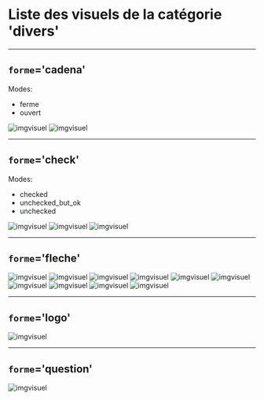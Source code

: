 
# Liste des visuels de la catégorie 'divers'

---
## `forme`='cadena'

Modes:

* ferme
* ouvert

![imgvisuel](https://svn.abls-habitat.fr/repo/Watchdog/prod/Watchdogd/IHM/img/cadena_ferme.png)
![imgvisuel](https://svn.abls-habitat.fr/repo/Watchdog/prod/Watchdogd/IHM/img/cadena_ouvert.png)

---
## `forme`='check'

Modes:

* checked
* unchecked_but_ok
* unchecked

![imgvisuel](https://svn.abls-habitat.fr/repo/Watchdog/prod/Watchdogd/IHM/img/check_checked.png)
![imgvisuel](https://svn.abls-habitat.fr/repo/Watchdog/prod/Watchdogd/IHM/img/check_unchecked_but_ok.png)
![imgvisuel](https://svn.abls-habitat.fr/repo/Watchdog/prod/Watchdogd/IHM/img/check_unchecked.png)

---
## `forme`='fleche'

![imgvisuel](https://svn.abls-habitat.fr/repo/Watchdog/prod/Watchdogd/IHM/img/fleche_white.png)
![imgvisuel](https://svn.abls-habitat.fr/repo/Watchdog/prod/Watchdogd/IHM/img/fleche_lightblue.png)
![imgvisuel](https://svn.abls-habitat.fr/repo/Watchdog/prod/Watchdogd/IHM/img/fleche_blue.png)
![imgvisuel](https://svn.abls-habitat.fr/repo/Watchdog/prod/Watchdogd/IHM/img/fleche_darkgreen.png)
![imgvisuel](https://svn.abls-habitat.fr/repo/Watchdog/prod/Watchdogd/IHM/img/fleche_gray.png)
![imgvisuel](https://svn.abls-habitat.fr/repo/Watchdog/prod/Watchdogd/IHM/img/fleche_green.png)
![imgvisuel](https://svn.abls-habitat.fr/repo/Watchdog/prod/Watchdogd/IHM/img/fleche_orange.png)
![imgvisuel](https://svn.abls-habitat.fr/repo/Watchdog/prod/Watchdogd/IHM/img/fleche_red.png)
![imgvisuel](https://svn.abls-habitat.fr/repo/Watchdog/prod/Watchdogd/IHM/img/fleche_yellow.png)
![imgvisuel](https://svn.abls-habitat.fr/repo/Watchdog/prod/Watchdogd/IHM/img/fleche_black.png)

---
## `forme`='logo'

![imgvisuel](https://svn.abls-habitat.fr/repo/Watchdog/prod/Watchdogd/IHM/img/logo.png)

---
## `forme`='question'

![imgvisuel](https://svn.abls-habitat.fr/repo/Watchdog/prod/Watchdogd/IHM/img/question.png)

